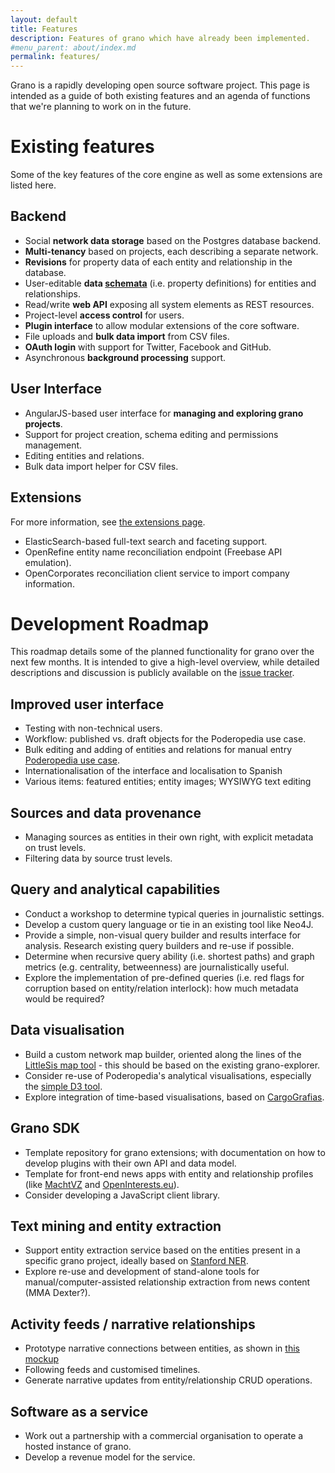 ```yaml
---
layout: default
title: Features
description: Features of grano which have already been implemented.
#menu_parent: about/index.md
permalink: features/
---
```


Grano is a rapidly developing open source software project. This page is intended as a guide of both existing features and an agenda of functions that we're planning to work on in the future.

# Existing features

Some of the key features of the core engine as well as some extensions are listed here.

## Backend

* Social **network data storage** based on the Postgres database backend.
* **Multi-tenancy** based on projects, each describing a separate network.
* **Revisions** for property data of each entity and relationship in the database.
* User-editable **data [schemata](/docs/schema)** (i.e. property definitions) for entities and relationships.
* Read/write **web API** exposing all system elements as REST resources.
* Project-level **access control** for users.
* **Plugin interface** to allow modular extensions of the core software.
* File uploads and **bulk data import** from CSV files.
* **OAuth login** with support for Twitter, Facebook and GitHub.
* Asynchronous **background processing** support.


## User Interface

* AngularJS-based user interface for **managing and exploring grano projects**.
* Support for project creation, schema editing and permissions management.
* Editing entities and relations.
* Bulk data import helper for CSV files.

## Extensions

For more information, see [the extensions page](/extensions).

* ElasticSearch-based full-text search and faceting support.
* OpenRefine entity name reconciliation endpoint (Freebase API emulation).
* OpenCorporates reconciliation client service to import company information.

# Development Roadmap

This roadmap details some of the planned functionality for grano over the next few months. It is intended to give a high-level overview, while detailed descriptions and discussion is publicly available on the [issue tracker](https://github.com/granoproject/grano/issues).

## Improved user interface
* Testing with non-technical users.
* Workflow: published vs. draft objects for the Poderopedia use case.
* Bulk editing and adding of entities and relations for manual entry [Poderopedia use case](http://poderopedia.org/).
* Internationalisation of the interface and localisation to Spanish
* Various items: featured entities; entity images; WYSIWYG text editing

## Sources and data provenance
* Managing sources as entities in their own right, with explicit metadata on trust levels.
* Filtering data by source trust levels.

## Query and analytical capabilities
* Conduct a workshop to determine typical queries in journalistic settings. 
* Develop a custom query language or tie in an existing tool like Neo4J.
* Provide a simple, non-visual query builder and results interface for analysis. Research existing query builders and re-use if possible.
* Determine when recursive query ability (i.e. shortest paths) and graph metrics (e.g. centrality, betweenness) are journalistically useful.
* Explore the implementation of pre-defined queries (i.e. red flags for corruption based on entity/relation interlock): how much metadata would be required?

## Data visualisation
* Build a custom network map builder, oriented along the lines of the [LittleSis map tool](http://littlesis.org/map/101) - this should be based on the existing grano-explorer.
* Consider re-use of Poderopedia's analytical visualisations, especially the [simple D3 tool](http://poderopedia.github.io/panama-network/).
* Explore integration of time-based visualisations, based on [CargoGrafias](http://cargografias.org/). 

## Grano SDK
* Template repository for grano extensions; with documentation on how to develop plugins with their own API and data model.
* Template for front-end news apps with entity and relationship profiles (like [MachtVZ](http://machtvz.okfn.de/) and [OpenInterests.eu](http://openinterests.eu/)).
* Consider developing a JavaScript client library.

## Text mining and entity extraction
* Support entity extraction service based on the entities present in a specific grano project, ideally based on [Stanford NER](http://nlp.stanford.edu/software/CRF-NER.shtml).
* Explore re-use and development of stand-alone tools for manual/computer-assisted relationship extraction from news content (MMA Dexter?).

## Activity feeds / narrative relationships
* Prototype narrative connections between entities, as shown in [this mockup](http://opendatalabs.org/misc/demo/grano/_mockup/)
* Following feeds and customised timelines.
* Generate narrative updates from entity/relationship CRUD operations.

## Software as a service
* Work out a partnership with a commercial organisation to operate a hosted instance of grano.
* Develop a revenue model for the service.
